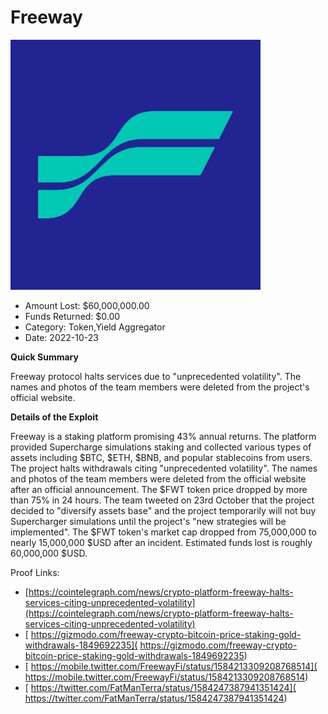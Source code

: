 # Freeway
![Freeway](/rektimages/Freeway.png)
- Amount Lost: $60,000,000.00
- Funds Returned: $0.00
- Category: Token,Yield Aggregator
- Date: 2022-10-23

**Quick Summary**

Freeway protocol halts services due to "unprecedented volatility". The names and photos of the team members were deleted from the project's official website.

  


 **Details of the Exploit**

Freeway is a staking platform promising 43% annual returns. The platform provided Supercharge simulations staking and collected various types of assets including $BTC, $ETH, $BNB, and popular stablecoins from users. The project halts withdrawals citing "unprecedented volatility". The names and photos of the team members were deleted from the official website after an official announcement. The $FWT token price dropped by more than 75% in 24 hours. The team tweeted on 23rd October that the project decided to "diversify assets base" and the project temporarily will not buy Supercharger simulations until the project's "new strategies will be implemented". The $FWT token's market cap dropped from 75,000,000 to nearly 15,000,000 $USD after an incident. Estimated funds lost is roughly 60,000,000 $USD.


Proof Links:
- [https://cointelegraph.com/news/crypto-platform-freeway-halts-services-citing-unprecedented-volatility](https://cointelegraph.com/news/crypto-platform-freeway-halts-services-citing-unprecedented-volatility)
- [ https://gizmodo.com/freeway-crypto-bitcoin-price-staking-gold-withdrawals-1849692235]( https://gizmodo.com/freeway-crypto-bitcoin-price-staking-gold-withdrawals-1849692235)
- [ https://mobile.twitter.com/FreewayFi/status/1584213309208768514]( https://mobile.twitter.com/FreewayFi/status/1584213309208768514)
- [ https://twitter.com/FatManTerra/status/1584247387941351424]( https://twitter.com/FatManTerra/status/1584247387941351424)


